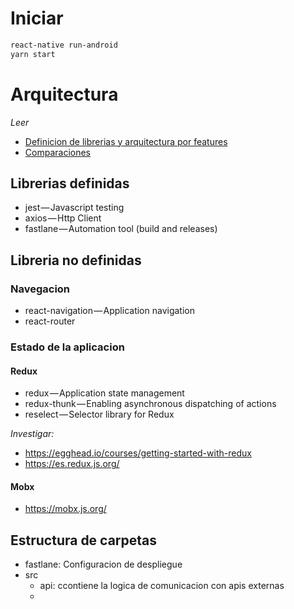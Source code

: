 # Iniciar

```bash
react-native run-android
yarn start
```

# Arquitectura

_Leer_

- [Definicion de librerias y arquitectura por features](https://medium.com/the-andela-way/how-to-structure-a-react-native-app-for-scale-a29194cd33fc)
- [Comparaciones](https://medium.freecodecamp.org/how-to-structure-your-project-and-manage-static-resources-in-react-native-6f4cfc947d92)

## Librerias definidas

- jest — Javascript testing
- axios — Http Client
- fastlane — Automation tool (build and releases)

## Libreria no definidas

### Navegacion

- react-navigation — Application navigation
- react-router

### Estado de la aplicacion

#### Redux

- redux — Application state management
- redux-thunk — Enabling asynchronous dispatching of actions
- reselect — Selector library for Redux

_Investigar:_

- https://egghead.io/courses/getting-started-with-redux
- https://es.redux.js.org/

#### Mobx

- https://mobx.js.org/

## Estructura de carpetas

- fastlane: Configuracion de despliegue
- src
  - api: ccontiene la logica de comunicacion con apis externas
  -
